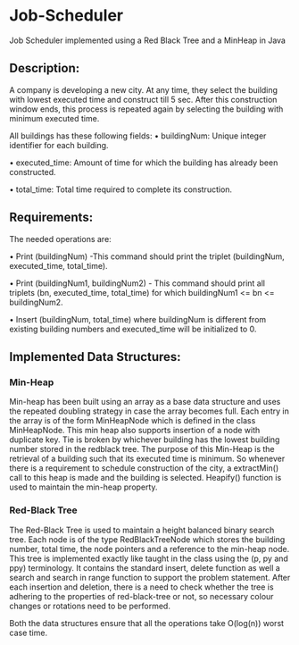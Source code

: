 # Job-Scheduler
Job Scheduler implemented using a Red Black Tree and a MinHeap in Java

## Description:
A company is developing a new city. At any time, they select the building with lowest executed time and construct till 5 sec. After this construction window ends, this process is repeated again by selecting the building with minimum executed time. 

All buildings has these following fields:
• buildingNum: Unique integer identifier for each building.

• executed_time: Amount of time for which the building has already been constructed.

• total_time: Total time required to complete its construction.

## Requirements:
The needed operations are:

• Print (buildingNum) -This command should print the triplet (buildingNum, executed_time, total_time).

• Print (buildingNum1, buildingNum2) - This command should print all triplets (bn, executed_time, total_time) for which buildingNum1 <= bn <= buildingNum2.

• Insert (buildingNum, total_time) where buildingNum is different from existing building numbers and executed_time will be initialized to 0.

## Implemented Data Structures:

### Min-Heap
Min-heap has been built using an array as a base data structure and uses the repeated doubling strategy in case the array becomes full. Each entry in the array is of the form MinHeapNode which is defined in the class MinHeapNode. This min heap also supports insertion of a node with duplicate key. Tie is broken by whichever building has the lowest building number stored in the redblack tree. The purpose of this Min-Heap is the retrieval of a building such that its executed time is minimum. So whenever there is a requirement to schedule construction of the city, a extractMin() call to this heap is made and the building is selected. Heapify() function is used to maintain the min-heap property.

### Red-Black Tree
The Red-Black Tree is used to maintain a height balanced binary search tree. Each node is of the type RedBlackTreeNode which stores the building number, total time, the node pointers and a reference to the min-heap node. This tree is implemented exactly like taught in the class using the (p, py and ppy) terminology. It contains the standard insert, delete function as well a search and search in range function to support the problem statement. After each insertion and deletion, there is a need to check whether the tree is adhering to the properties of red-black-tree or not, so necessary colour changes or rotations need to be performed.

Both the data structures ensure that all the operations take O(log(n)) worst case time.


